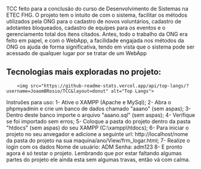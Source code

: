 TCC feito para a conclusão do curso de Desenvolvimento de Sistemas na ETEC FHG. 
O projeto tem o intuito de com o sistema, facilitar os métodos utilizados pela ONG para o cadastro de novos voluntários, 
cadastro de adotantes bloqueados, cadastro de equipes para os eventos e o gerenciamento total dos itens citados. 
Antes, todo o trabalho da ONG era feito em papel, e com o WebApp, a facilidade engajada nos métodos da ONG os ajuda de forma significativa, 
tendo em vista que o sistema pode ser acessado de qualquer lugar por se tratar de um WebApp

## Tecnologias mais exploradas no projeto:
        <img src="https://github-readme-stats.vercel.app/api/top-langs/?username=JoaomBRosio/TCC&layout=donut" alt="Top Langs">


Instruões para uso: 
1- Ative o XAMPP (Apache e MySql); 
2- Abra o phpmyadmin e crie um banco de dados chamado "aaano" (sem aspas); 
3- Dentro deste banco importe o arquivo "aaano.sql" (sem aspas);
4- Verifique se foi importado sem erros; 
5- Coloque a pasta do projeto dentro da pasta "htdocs" (sem aspas) do seu XAMPP (C:\xampp\htdocs);
6- Para iniciar o projeto no seu anvegador e adicione a seguinte url: http://localhost/nome da pasta do projeto na sua maquina/ano/View/frm_logar.html; 
7- Realize o login com os dados Nome de usuário: ADM Senha: adm123 
8- E pronto agora é só testar o projeto. Lembrando que por estar faltando algumas partes do projeto ele ainda esta sem algumas travas, então vá com calma.
